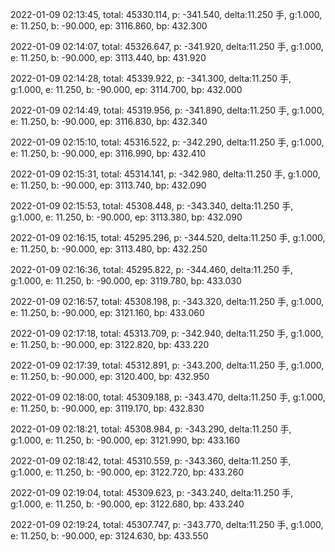 2022-01-09 02:13:45, total: 45330.114, p: -341.540, delta:11.250 手, g:1.000, e: 11.250, b: -90.000, ep: 3116.860, bp: 432.300

2022-01-09 02:14:07, total: 45326.647, p: -341.920, delta:11.250 手, g:1.000, e: 11.250, b: -90.000, ep: 3113.440, bp: 431.920

2022-01-09 02:14:28, total: 45339.922, p: -341.300, delta:11.250 手, g:1.000, e: 11.250, b: -90.000, ep: 3114.700, bp: 432.000

2022-01-09 02:14:49, total: 45319.956, p: -341.890, delta:11.250 手, g:1.000, e: 11.250, b: -90.000, ep: 3116.830, bp: 432.340

2022-01-09 02:15:10, total: 45316.522, p: -342.290, delta:11.250 手, g:1.000, e: 11.250, b: -90.000, ep: 3116.990, bp: 432.410

2022-01-09 02:15:31, total: 45314.141, p: -342.980, delta:11.250 手, g:1.000, e: 11.250, b: -90.000, ep: 3113.740, bp: 432.090

2022-01-09 02:15:53, total: 45308.448, p: -343.340, delta:11.250 手, g:1.000, e: 11.250, b: -90.000, ep: 3113.380, bp: 432.090

2022-01-09 02:16:15, total: 45295.296, p: -344.520, delta:11.250 手, g:1.000, e: 11.250, b: -90.000, ep: 3113.480, bp: 432.250

2022-01-09 02:16:36, total: 45295.822, p: -344.460, delta:11.250 手, g:1.000, e: 11.250, b: -90.000, ep: 3119.780, bp: 433.030

2022-01-09 02:16:57, total: 45308.198, p: -343.320, delta:11.250 手, g:1.000, e: 11.250, b: -90.000, ep: 3121.160, bp: 433.060

2022-01-09 02:17:18, total: 45313.709, p: -342.940, delta:11.250 手, g:1.000, e: 11.250, b: -90.000, ep: 3122.820, bp: 433.220

2022-01-09 02:17:39, total: 45312.891, p: -343.200, delta:11.250 手, g:1.000, e: 11.250, b: -90.000, ep: 3120.400, bp: 432.950

2022-01-09 02:18:00, total: 45309.188, p: -343.470, delta:11.250 手, g:1.000, e: 11.250, b: -90.000, ep: 3119.170, bp: 432.830

2022-01-09 02:18:21, total: 45308.984, p: -343.290, delta:11.250 手, g:1.000, e: 11.250, b: -90.000, ep: 3121.990, bp: 433.160

2022-01-09 02:18:42, total: 45310.559, p: -343.360, delta:11.250 手, g:1.000, e: 11.250, b: -90.000, ep: 3122.720, bp: 433.260

2022-01-09 02:19:04, total: 45309.623, p: -343.240, delta:11.250 手, g:1.000, e: 11.250, b: -90.000, ep: 3122.680, bp: 433.240

2022-01-09 02:19:24, total: 45307.747, p: -343.770, delta:11.250 手, g:1.000, e: 11.250, b: -90.000, ep: 3124.630, bp: 433.550